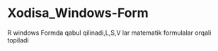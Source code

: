 # Xodisa_Windows-Form
R windows Formda qabul qilinadi,L,S,V lar matematik formulalar orqali topiladi
